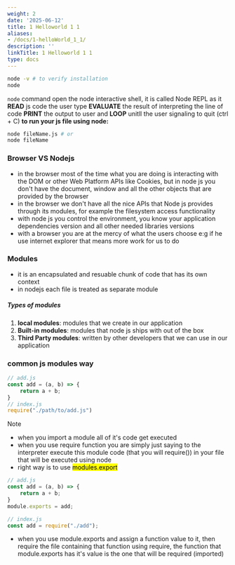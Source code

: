 ```yaml
---
weight: 2
date: '2025-06-12'
title: 1 Helloworld 1 1
aliases:
- /docs/1-helloWorld_1_1/
description: ''
linkTitle: 1 Helloworld 1 1
type: docs
---
```


```bash
node -v # to verify installation
node
```
`node` command open the node interactive shell, it is called Node REPL as it **READ** js code the user type **EVALUATE** the result of interpreting the line of code **PRINT** the output to user and **LOOP** unitll the user signaling to quit (ctrl + C)
**to run your js file using node:**
```bash
node fileName.js # or
node fileName
```

### Browser VS Nodejs

- in the browser most of the time what you are doing is interacting with the DOM or other Web Platform APIs like Cookies, but in node js you don't have the document, window and all the other objects that are provided by the browser
- in the browser we don't have all the nice APIs that Node js provides through its modules, for example the filesystem access functionality
- with node js you control the environment, you know your application dependencies version and all other needed libraries versions
- with a browser you are at the mercy of what the users choose e:g if he use internet explorer that means more work for us to do

### Modules
- it is an encapsulated and resuable chunk of code that has its own context
- in nodejs each file is treated as separate module

##### Types of modules
1. **local modules**: modules that we create in our application
2. **Built-in modules**: modules that node js ships with out of the box
3. **Third Party modules**: written by other developers that we can use in our application

### common js modules way
```cjs
// add.js
const add = (a, b) => {
    return a + b;
}
// index.js
require("./path/to/add.js")
```
> [!NOTE]
> - when you import a module all of it's code get executed
> - when you use require function you are simply just saying to the interpreter execute this module code (that you will require()) in your file that will be executed using node
> - right way is to use <mark>modules.export</mark>

```js
// add.js
const add = (a, b) => {
    return a + b;
}
module.exports = add;

// index.js
const add = require("./add");
```
- when you use module.exports and assign a function value to it, then require the file containing that function using require, the function that module.exports has it's value is the one that will be required (imported)

